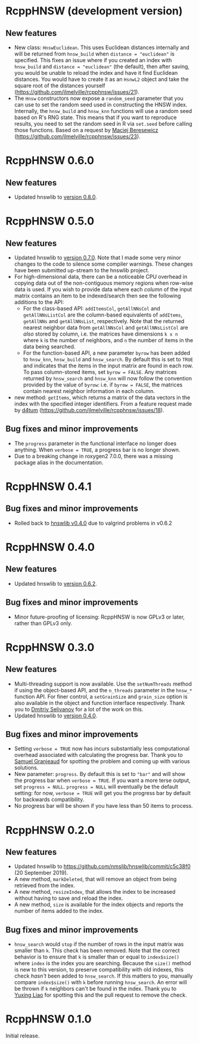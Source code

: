 # RcppHNSW (development version)

## New features

* New class: `HnswEuclidean`. This uses Euclidean distances internally and will
be returned from `hnsw_build` when `distance = "euclidean"` is specified. This
fixes an issue where if you created an index with `hnsw_build` and 
`distance = "euclidean"` (the default), then after saving, you would be unable
to reload the index and have it find Euclidean distances. You would have to
create it as an `HsnwL2` object and take the square root of the distances
yourself (<https://github.com/jlmelville/rcpphnsw/issues/21>).
* The `Hnsw` constructors now expose a `random_seed` parameter that you can use
to set the random seed used in constructing the HNSW index. Internally, the
`hnsw_build` and `hnsw_knn` functions will use a random seed based on R's RNG
state. This means that if you want to reproduce results, you need to set the
random seed in R via `set.seed` before calling those functions. Based on a
request by [Maciej Beręsewicz](https://github.com/BERENZ) 
(<https://github.com/jlmelville/rcpphnsw/issues/23>).

# RcppHNSW 0.6.0

## New features

* Updated hnswlib to [version 0.8.0](https://github.com/nmslib/hnswlib/releases/tag/v0.8.0).

# RcppHNSW 0.5.0

## New features

* Updated hnswlib to [version 0.7.0](https://github.com/nmslib/hnswlib/releases/tag/v0.7.0).
Note that I made some very minor changes to the code to silence some compiler warnings. These
changes have been submitted up-stream to the hnswlib project.
* For high-dimensional data, there can be a noticeable CPU overhead in copying data out of the
non-contiguous memory regions when row-wise data is used. If you wish to provide data where each
*column* of the input matrix contains an item to be indexed/search then see the following additions
to the API:
  * For the class-based API: `addItemsCol`, `getAllNNsCol` and `getAllNNsListCol` are the
  column-based equivalents of `addItems`, `getAllNNs` and `getAllNNsList`, respectively. Note that
  the returned nearest neighbor data from `getAllNNsCol` and `getAllNNsListCol` are *also* stored
  by column, i.e. the matrices have dimensions `k x n` where `k` is the number of neighbors, and
  `n` the number of items in the data being searched.
  * For the function-based API, a new parameter `byrow` has been added to `hnsw_knn`, `hnsw_build`
  and `hnsw_search`. By default this is set to `TRUE` and indicates that the items in the input
  matrix are found in each row. To pass column-stored items, set `byrow = FALSE`. Any matrices
  returned by `hnsw_search` and `hnsw_knn` will now follow the convention provided by the value of
  `byrow`: i.e. if  `byrow = FALSE`, the matrices contain nearest neighbor information in each
  column.
* new method: `getItems`, which returns a matrix of the data vectors in the index with the
  specified integer identifiers. From a feature request made by [d4tum](https://github.com/d4tum)
  (<https://github.com/jlmelville/rcpphnsw/issues/18>).

## Bug fixes and minor improvements

* The `progress` parameter in the functional interface no longer does anything. When
`verbose = TRUE`, a progress bar is no longer shown.
* Due to a breaking change in roxygen2 7.0.0, there was a missing package alias in the
documentation.

# RcppHNSW 0.4.1

## Bug fixes and minor improvements

* Rolled back to
[hnswlib v0.4.0](https://github.com/nmslib/hnswlib/releases/tag/v0.4.0)
due to valgrind problems in v0.6.2

# RcppHNSW 0.4.0

## New features

* Updated hnswlib to 
[version 0.6.2](https://github.com/nmslib/hnswlib/releases/tag/v0.6.2).

## Bug fixes and minor improvements

* Minor future-proofing of licensing: RcppHNSW is now GPLv3 or later, rather
than GPLv3 only.

# RcppHNSW 0.3.0

## New features

* Multi-threading support is now available. Use the `setNumThreads` method if 
using the object-based API, and the `n_threads` parameter in the `hnsw_*` 
function API. For finer control, a `setGrainSize` and `grain_size` option is
also available in the object and function interface respectively. Thank you
to [Dmitriy Selivanov](https://github.com/dselivanov) for a lot of the work on
this.
* Updated hnswlib to 
[version 0.4.0](https://github.com/nmslib/hnswlib/releases/tag/v0.4.0).

## Bug fixes and minor improvements

* Setting `verbose = TRUE` now has incurs substantially less computational 
overhead associated with calculating the progress bar. Thank you to 
[Samuel Granjeaud](https://github.com/SamGG) for spotting the problem and coming
up with various solutions.
* New parameter: `progress`. By default this is set to `"bar"` and will show the
progress bar when `verbose = TRUE`. If you want a more terse output, set
`progress = NULL`. `progress = NULL` will eventually be the default setting:
for now, `verbose = TRUE` will get you the progress bar by default for backwards
compatibility.
* No progress bar will be shown if you have less than 50 items to process.

# RcppHNSW 0.2.0

## New features

* Updated hnswlib to <https://github.com/nmslib/hnswlib/commit/c5c38f0> 
(20 September 2019).
* A new method, `markDeleted`, that will remove an object from being retrieved
from the index.
* A new method, `resizeIndex`, that allows the index to be increased without 
having to save and reload the index.
* A new method, `size` is available for the index objects and reports the
number of items added to the index.


## Bug fixes and minor improvements

* `hnsw_search` would `stop` if the number of rows in the input matrix was 
smaller than `k`. This check has been removed. Note that the correct behavior is
to ensure that `k` is smaller than or equal to `index$size()` where `index` is
the index you are searching. Because the `size()` method is new to this version,
to preserve compatibility with old indexes, this check *hasn't* been added to
`hnsw_search`. If this matters to you, manually compare `index$size()` with `k`
before running `hnsw_search`. An error will be thrown if `k` neighbors can't be
found in the index. Thank you to [Yuxing Liao](https://github.com/yxngl) for 
spotting this and the pull request to remove the check.

# RcppHNSW 0.1.0

Initial release.
